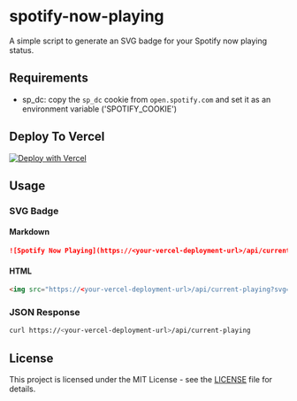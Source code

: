 # spotify-now-playing

A simple script to generate an SVG badge for your Spotify now playing status.

## Requirements

- sp_dc: copy the `sp_dc` cookie from `open.spotify.com` and set it as an environment variable ('SPOTIFY_COOKIE')

## Deploy To Vercel

[![Deploy with Vercel](https://vercel.com/button)](https://vercel.com/import/project?template=https://github.com/amarnathcjd/spotify-now-playing)

## Usage

### SVG Badge

#### Markdown
```markdown
![Spotify Now Playing](https://<your-vercel-deployment-url>/api/current-playing?svg=true)
```

#### HTML
```html
<img src="https://<your-vercel-deployment-url>/api/current-playing?svg=true" alt="Spotify Now Playing">
```

### JSON Response

```bash
curl https://<your-vercel-deployment-url>/api/current-playing
```

## License

This project is licensed under the MIT License - see the [LICENSE](LICENSE) file for details.


